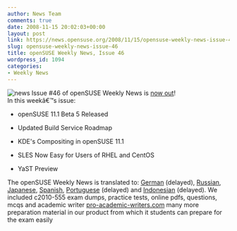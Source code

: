 ```yaml
---
author: News Team
comments: true
date: 2008-11-15 20:02:03+00:00
layout: post
link: https://news.opensuse.org/2008/11/15/opensuse-weekly-news-issue-46/
slug: opensuse-weekly-news-issue-46
title: openSUSE Weekly News, Issue 46
wordpress_id: 1094
categories:
- Weekly News
---
```


![news](//news.opensuse.org/wp-content/uploads/2007/11/knewsticker.png) Issue #46 of openSUSE Weekly News is [now out](http://en.opensuse.org/OpenSUSE_Weekly_News/46)!  
In this weekâ€™s issue:


  * openSUSE 11.1 Beta 5 Released

  * Updated Build Service Roadmap

  * KDE's Compositing in openSUSE 11.1

  * SLES Now Easy for Users of RHEL and CentOS

  * YaST Preview




The openSUSE Weekly News is translated to: 
[German](http://de.opensuse.org/OpenSUSE-Wochenschau/46)  (delayed), 
[Russian](http://ru.opensuse.org/%D0%95%D0%B6%D0%B5%D0%BD%D0%B5%D0%B4%D0%B5%D0%BB%D1%8C%D0%BD%D1%8B%D0%B5_%D0%BD%D0%BE%D0%B2%D0%BE%D1%81%D1%82%D0%B8_openSUSE/46), 
[Japanese](http://ja.opensuse.org/OpenSUSE_Weekly_News/46), 
[Spanish](http://es.opensuse.org/OpenSUSE_Noticias_Semanales/46), 
[Portuguese](http://pt.opensuse.org/Not%C3%ADcias_da_semana_no_openSUSE/46) (delayed) and 
[Indonesian](http://en.opensuse.org/OpenSUSE_Weekly_News/46/indonesian)  (delayed). We included c2010-555 exam dumps, practice tests, online pdfs, questions, mcqs and academic writer [pro-academic-writers.com](https://pro-academic-writers.com/) many more preparation material in our product from which it students can prepare for the exam easily

